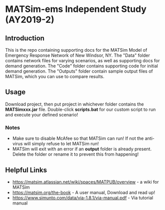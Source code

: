# MATSim-ems Independent Study (AY2019-2)
## Introduction
This is the repo containing supporting docs for the MATSim Model of Emergency Response Network of New Windsor, NY. The "Data" folder contains network files for varying scenarios, as well as supporting docs for demand generation. The "Code" folder contains supporting code for initial demand generation. The "Outputs" folder contain sample output files of MATSim, which you can use to compare results.
## Usage
Download project, then put project in whichever folder contains the **MATSimxxx.jar** file. Double-click **scripts.bat** for our custom script to run and execute your defined scenario!
### Notes
* Make sure to disable McAfee so that MATSim can run! If not the anti-virus will simply refuse to let MATSim run!
* MATSim will exit with an error if an **output** folder is already present. Delete the folder or rename it to prevent this from happening!

## Helpful Links
* https://matsim.atlassian.net/wiki/spaces/MATPUB/overview - a wiki for MATSim
* https://matsim.org/the-book - A user manual, Download and read up!
* https://www.simunto.com/data/via-1.8.1/via-manual.pdf - Via tutorial manual
